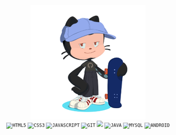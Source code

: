 <div id="header" align="center">  
	<img src="octocat.png" width="300" />
	<div>
		<code><img width="40px" src="https://cdn.jsdelivr.net/gh/devicons/devicon/icons/html5/html5-original-wordmark.svg" title = "HTML5"/></code>
		<code><img width="40px" src="https://cdn.jsdelivr.net/gh/devicons/devicon/icons/css3/css3-original-wordmark.svg" title = "CSS3"/></code>
		<code><img width="35" src="https://cdn.jsdelivr.net/gh/devicons/devicon/icons/javascript/javascript-original.svg" title = "JAVASCRIPT"/></code>
		<code><img width="40px" src="https://cdn.jsdelivr.net/gh/devicons/devicon/icons/git/git-original.svg" title = "GIT"/></code>
		<code><img src="https://cdn.jsdelivr.net/gh/devicons/devicon/icons/github/github-original.svg" /></code>
		<code><img width="40px" src="https://cdn.jsdelivr.net/gh/devicons/devicon/icons/java/java-original.svg" title = "JAVA"/></code>
		<code><img width="40px" src="https://cdn.jsdelivr.net/gh/devicons/devicon/icons/mysql/mysql-original.svg" title = "MYSQL"/></code>
		<code><img width="40px" src="https://cdn.jsdelivr.net/gh/devicons/devicon/icons/android/android-original.svg" title = "ANDROID"/></code>
	</div>
</div>
